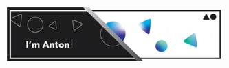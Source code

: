 [![Header for Anton Otaner](https://raw.githubusercontent.com/AntonOtaner/AntonOtaner/main/assets/header.gif)](https://otaner.dev)
